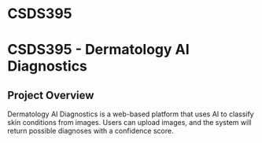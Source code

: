 # CSDS395
# CSDS395 - Dermatology AI Diagnostics

## Project Overview
Dermatology AI Diagnostics is a web-based platform that uses AI to classify skin conditions from images. Users can upload images, and the system will return possible diagnoses with a confidence score.


